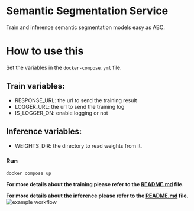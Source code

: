 # Semantic Segmentation Service
Train and inference semantic segmentation models easy as ABC.


# How to use this
Set the variables in the `docker-compose.yml` file.
## Train variables:
- RESPONSE_URL: the url to send the training result
- LOGGER_URL: the url to send the training log
- IS_LOGGER_ON: enable logging or not

## Inference variables:
- WEIGHTS_DIR: the directory to read weights from it.

### Run
```
docker compose up
```
**For more details about the training please refer to the [README.md](train/readme.md) file.**

**For more details about the inference please refer to the [README.md](inference/readme.md) file.**
![example workflow](https://github.com/virasad/semantic_segmentation_service/blob/master/.github/workflows/docker-image.yml/badge.svg)

